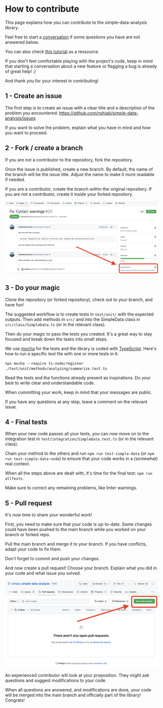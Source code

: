 # How to contribute

This page explains how you can contribute to the simple-data-analysis library.

Feel free to start a [conversation](https://github.com/nshiab/simple-data-analysis/discussions) if some questions you have are not answered below.

You can also check [this tutorial](https://github.com/firstcontributions/first-contributions) as a ressource.

If you don't feel comfortable playing with the project's code, keep in mind that starting a conversation about a new feature or flagging a bug is already of great help! :)

And thank you for your interest in contributing!

## 1 - Create an issue

The first step is to create an issue with a clear title and a description of the problem you encountered:
https://github.com/nshiab/simple-data-analysis/issues

If you want to solve the problem, explain what you have in mind and how you want to proceed.

## 2 - Fork / create a branch

If you are not a contributor to the repository, fork the repository.

Once the issue is published, create a new branch. By default, the name of the branch will be the issue title. Adjust the name to make it more readable if needed.

If you are a contributor, create the branch within the original repository. If you are not a contributor, create it inside your forked repository.

![A GitHubd issue](./assets/create-branch.png)

## 3 - Do your magic

Clone the repository (or forked repository), check out to your branch, and have fun!

The suggested workflow is to create tests in `test/unit/` with the expected outputs. Then add methods in `src/` and into the SimpleData class in `src/class/SimpleData.ts` (or in the relevant class).

Then do your magic to pass the tests you created. It's a great way to stay focused and break down the tasks into small steps.

We use [mocha](https://mochajs.org/) for the tests and the library is coded with [TypeScript](https://www.typescriptlang.org/). Here's how to run a specific test file with one or more tests in it:

`npx mocha --require ts-node/register ./test/unit/methods/analyzing/summarize.test.ts`

Read the tests and the functions already present as inspirations. Do your best to write clear and understandable code.

When committing your work, keep in mind that your messages are public.

If you have any questions at any step, leave a comment on the relevant issue.

## 4 - Final tests

When your new code passes all your tests, you can now move on to the integration test in `test/integration/SimpleData.test.ts` (or in the relevant class).

Chain your method to the others and run `npm run test-simple-data` (or `npm run test-simple-data-node`) to ensure that your code works in a (somewhat) real context.

When all the steps above are dealt with, it's time for the final test: `npm run allTests`.

Make sure to correct any remaining problems, like linter warnings.

## 5 - Pull request

It's now time to share your wonderful work!

First, you need to make sure that your code is up-to-date. Some changes could have been pushed to the main branch while you worked on your branch or forked repo.

Pull the main branch and merge it to your branch. If you have conflicts, adapt your code to fix them.

Don't forget to commit and push your changes.

And now create a pull request! Choose your branch. Explain what you did in your code and what issue you solved.

![A GitHub pull request.](./assets/pull-request.png)

An experienced contributor will look at your proposition. They might ask questions and suggest modifications to your code.

When all questions are answered, and modifications are done, your code will be merged into the main branch and officially part of the library! Congrats!
